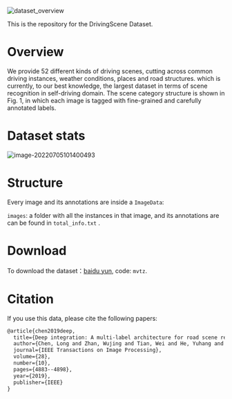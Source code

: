 ![dataset_overview](./img/dataset_overview.png)

This is the repository for the DrivingScene Dataset.

# Overview

We provide 52 different kinds of driving scenes, cutting across common driving instances, weather conditions, places and road structures. which is currently, to our best knowledge, the largest dataset in terms of scene recognition in self-driving domain. The scene category structure is shown in Fig. 1, in which each image is tagged with fine-grained and carefully annotated labels.

# Dataset stats

![image-20220705101400493](./img/stats.png)



# Structure

Every image and its annotations are inside a `ImageData`:

`images`: a folder with all the instances in that image, and its annotations are  can be found in `total_info.txt` .

# Download

To download the dataset：<a href="https://pan.baidu.com/s/14sTulr8tN7ZPj-Wgm06y1A?pwd=mvtz">baidu yun</a>, code: `mvtz`.

# Citation

If you use this data, please cite the following papers:

```latex
@article{chen2019deep,
  title={Deep integration: A multi-label architecture for road scene recognition},
  author={Chen, Long and Zhan, Wujing and Tian, Wei and He, Yuhang and Zou, Qin},
  journal={IEEE Transactions on Image Processing},
  volume={28},
  number={10},
  pages={4883--4898},
  year={2019},
  publisher={IEEE}
}
```
